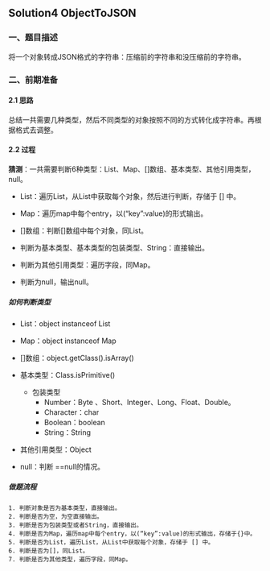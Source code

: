 ## Solution4 ObjectToJSON

### 一、题目描述

​	将一个对象转成JSON格式的字符串：压缩前的字符串和没压缩前的字符串。

### 二、前期准备

#### 2.1 思路

总结一共需要几种类型，然后不同类型的对象按照不同的方式转化成字符串。再根据格式去调整。

#### 2.2 过程

**猜测**：一共需要判断6种类型：List、Map、[]数组、基本类型、其他引用类型，null。

- List：遍历List，从List中获取每个对象，然后进行判断，存储于 [] 中。

- Map：遍历map中每个entry，以(“key”:value)的形式输出。

- []数组：判断[]数组中每个对象，同List。

- 判断为基本类型、基本类型的包装类型、String：直接输出。

- 判断为其他引用类型：遍历字段，同Map。

- 判断为null，输出null。

##### 如何判断类型

- List：object instanceof List

- Map：object instanceof Map
- []数组：object.getClass().isArray()
- 基本类型：Class.isPrimitive()
  - 包装类型
    - Number：Byte 、Short、Integer、Long、Float、Double。
    - Character：char
    - Boolean：boolean
    - String：String

- 其他引用类型：Object

- null：判断 ==null的情况。

##### 做题流程

	1. 判断对象是否为基本类型，直接输出。
 	2. 判断是否为空，为空直接输出。
 	3. 判断是否为包装类型或者String，直接输出。
 	4. 判断是否为Map，遍历map中每个entry，以(“key”:value)的形式输出，存储于{}中。
 	5. 判断是否为List，遍历List，从List中获取每个对象，存储于 [] 中。
 	6. 判断是否为[]，同List。
 	7. 判断是否为其他类型，遍历字段，同Map。









































